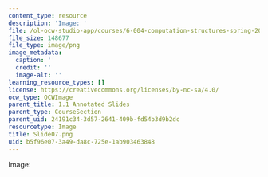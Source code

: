 ```yaml
---
content_type: resource
description: 'Image: '
file: /ol-ocw-studio-app/courses/6-004-computation-structures-spring-2017/b5f96e073a49da8c725e1ab903463848_Slide07.png
file_size: 148677
file_type: image/png
image_metadata:
  caption: ''
  credit: ''
  image-alt: ''
learning_resource_types: []
license: https://creativecommons.org/licenses/by-nc-sa/4.0/
ocw_type: OCWImage
parent_title: 1.1 Annotated Slides
parent_type: CourseSection
parent_uid: 24191c34-3d57-2641-409b-fd54b3d9b2dc
resourcetype: Image
title: Slide07.png
uid: b5f96e07-3a49-da8c-725e-1ab903463848
---
```

Image: 